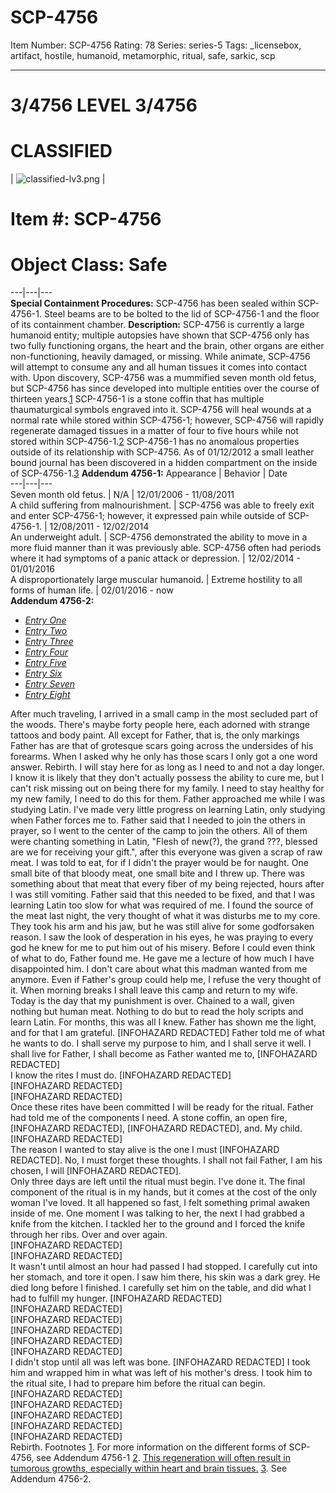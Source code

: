 # SCP-4756
Item Number: SCP-4756
Rating: 78
Series: series-5
Tags: _licensebox, artifact, hostile, humanoid, metamorphic, ritual, safe, sarkic, scp

---

# 3/4756 LEVEL 3/4756
# CLASSIFIED
| ![classified-lv3.png](https://scp-wiki.wdfiles.com/local--files/component%3Aclassified-decoration-base/classified-lv3.png) | 
# Item #: SCP-4756
# Object Class: Safe  
---|---|---  
**Special Containment Procedures:** SCP-4756 has been sealed within SCP-4756-1. Steel beams are to be bolted to the lid of SCP-4756-1 and the floor of its containment chamber.
**Description:** SCP-4756 is currently a large humanoid entity; multiple autopsies have shown that SCP-4756 only has two fully functioning organs, the heart and the brain, other organs are either non-functioning, heavily damaged, or missing. While animate, SCP-4756 will attempt to consume any and all human tissues it comes into contact with. Upon discovery, SCP-4756 was a mummified seven month old fetus, but SCP-4756 has since developed into multiple entities over the course of thirteen years.[1](javascript:;)
SCP-4756-1 is a stone coffin that has multiple thaumaturgical symbols engraved into it. SCP-4756 will heal wounds at a normal rate while stored within SCP-4756-1; however, SCP-4756 will rapidly regenerate damaged tissues in a matter of four to five hours while not stored within SCP-4756-1.[2](javascript:;) SCP-4756-1 has no anomalous properties outside of its relationship with SCP-4756. As of 01/12/2012 a small leather bound journal has been discovered in a hidden compartment on the inside of SCP-4756-1.[3](javascript:;)
**Addendum 4756-1:**
Appearance | Behavior | Date  
---|---|---  
Seven month old fetus. | N/A | 12/01/2006 - 11/08/2011  
A child suffering from malnourishment. | SCP-4756 was able to freely exit and enter SCP-4756-1; however, it expressed pain while outside of SCP-4756-1. | 12/08/2011 - 12/02/2014  
An underweight adult. | SCP-4756 demonstrated the ability to move in a more fluid manner than it was previously able. SCP-4756 often had periods where it had symptoms of a panic attack or depression. | 12/02/2014 - 01/01/2016  
A disproportionately large muscular humanoid. | Extreme hostility to all forms of human life. | 02/01/2016 - now  
**Addendum 4756-2:**  

  * [_Entry One_](javascript:;)
  * [_Entry Two_](javascript:;)
  * [_Entry Three_](javascript:;)
  * [_Entry Four_](javascript:;)
  * [_Entry Five_](javascript:;)
  * [_Entry Six_](javascript:;)
  * [_Entry Seven_](javascript:;)
  * [_Entry Eight_](javascript:;)

After much traveling, I arrived in a small camp in the most secluded part of the woods. There's maybe forty people here, each adorned with strange tattoos and body paint. All except for Father, that is, the only markings Father has are that of grotesque scars going across the undersides of his forearms. When I asked why he only has those scars I only got a one word answer. Rebirth.
I will stay here for as long as I need to and not a day longer. I know it is likely that they don't actually possess the ability to cure me, but I can't risk missing out on being there for my family. I need to stay healthy for my new family, I need to do this for them.
Father approached me while I was studying Latin. I've made very little progress on learning Latin, only studying when Father forces me to. Father said that I needed to join the others in prayer, so I went to the center of the camp to join the others. All of them were chanting something in Latin, "Flesh of new(?), the grand ???, blessed are we for receiving your gift.", after this everyone was given a scrap of raw meat. I was told to eat, for if I didn't the prayer would be for naught. One small bite of that bloody meat, one small bite and I threw up. There was something about that meat that every fiber of my being rejected, hours after I was still vomiting. Father said that this needed to be fixed, and that I was learning Latin too slow for what was required of me.
I found the source of the meat last night, the very thought of what it was disturbs me to my core. They took his arm and his jaw, but he was still alive for some godforsaken reason. I saw the look of desperation in his eyes, he was praying to every god he knew for me to put him out of his misery. Before I could even think of what to do, Father found me. He gave me a lecture of how much I have disappointed him. I don't care about what this madman wanted from me anymore. Even if Father's group could help me, I refuse the very thought of it. When morning breaks I shall leave this camp and return to my wife.
Today is the day that my punishment is over. Chained to a wall, given nothing but human meat. Nothing to do but to read the holy scripts and learn Latin. For months, this was all I knew. Father has shown me the light, and for that I am grateful.
[INFOHAZARD REDACTED]
Father told me of what he wants to do. I shall serve my purpose to him, and I shall serve it well. I shall live for Father, I shall become as Father wanted me to, [INFOHAZARD REDACTED]  
I know the rites I must do. [INFOHAZARD REDACTED]  
[INFOHAZARD REDACTED]  
[INFOHAZARD REDACTED]  
Once these rites have been committed I will be ready for the ritual.
Father had told me of the components I need. A stone coffin, an open fire, [INFOHAZARD REDACTED], [INFOHAZARD REDACTED], and. My child. [INFOHAZARD REDACTED]  
The reason I wanted to stay alive is the one I must [INFOHAZARD REDACTED]. No, I must forget these thoughts. I shall not fail Father, I am his chosen, I will [INFOHAZARD REDACTED].  
Only three days are left until the ritual must begin.
I've done it. The final component of the ritual is in my hands, but it comes at the cost of the only woman I've loved. It all happened so fast, I felt something primal awaken inside of me. One moment I was talking to her, the next I had grabbed a knife from the kitchen. I tackled her to the ground and I forced the knife through her ribs. Over and over again.  
[INFOHAZARD REDACTED]  
[INFOHAZARD REDACTED]  
It wasn't until almost an hour had passed I had stopped. I carefully cut into her stomach, and tore it open. I saw him there, his skin was a dark grey. He died long before I finished. I carefully set him on the table, and did what I had to fulfill my hunger. [INFOHAZARD REDACTED]  
[INFOHAZARD REDACTED]  
[INFOHAZARD REDACTED]  
[INFOHAZARD REDACTED]  
[INFOHAZARD REDACTED]  
[INFOHAZARD REDACTED]  
I didn't stop until all was left was bone. [INFOHAZARD REDACTED]
I took him and wrapped him in what was left of his mother's dress. I took him to the ritual site, I had to prepare him before the ritual can begin.
[INFOHAZARD REDACTED]  
[INFOHAZARD REDACTED]  
[INFOHAZARD REDACTED]  
[INFOHAZARD REDACTED]  
[INFOHAZARD REDACTED]  
Rebirth.
Footnotes
[1](javascript:;). For more information on the different forms of SCP-4756, see Addendum 4756-1
[2](javascript:;). [This regeneration will often result in tumorous growths, especially within heart and brain tissues.](http://www.scp-wiki.net/scp-4758)
[3](javascript:;). See Addendum 4756-2.